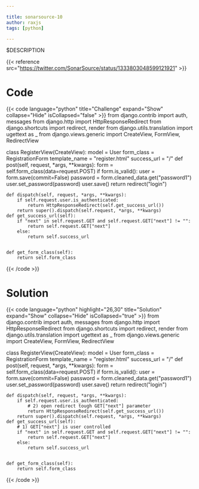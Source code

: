 ```yaml
---

title: sonarsource-10
author: raxjs
tags: [python]

---
```


$DESCRIPTION

<!--more-->
{{< reference src="https://twitter.com/SonarSource/status/1333803048599121921" >}}

# Code
{{< code language="python"  title="Challenge" expand="Show" collapse="Hide" isCollapsed="false" >}}
from django.contrib import auth, messages
from django.http import HttpResponseRedirect
from django.shortcuts import redirect, render
from django.utils.translation import ugettext as _
from django.views.generic import CreateView, FormView, RedirectView


class RegisterView(CreateView):
    model = User
    form_class = RegistrationForm
    template_name = "register.html"
    success_url = "/"
    def post(self, request, *args, **kwargs):
        form = self.form_class(data=request.POST)
        if form.is_valid():
            user = form.save(commit=False)
            password = form.cleaned_data.get("password1")
            user.set_password(password)
            user.save()
        return redirect("login")
        
        
    def dispatch(self, request, *args, **kwargs):
        if self.request.user.is_authenticated:
            return HttpResponseRedirect(self.get_success_url())
        return super().dispatch(self.request, *args, **kwargs)
    def get_success_url(self):
        if "next" in self.request.GET and self.request.GET["next"] != "":
            return self.request.GET["next"]
        else:
            return self.success_url
            
            
    def get_form_class(self):
        return self.form_class

{{< /code >}}

# Solution
{{< code language="python" highlight="26,30" title="Solution" expand="Show" collapse="Hide" isCollapsed="true" >}}
from django.contrib import auth, messages
from django.http import HttpResponseRedirect
from django.shortcuts import redirect, render
from django.utils.translation import ugettext as _
from django.views.generic import CreateView, FormView, RedirectView


class RegisterView(CreateView):
    model = User
    form_class = RegistrationForm
    template_name = "register.html"
    success_url = "/"
    def post(self, request, *args, **kwargs):
        form = self.form_class(data=request.POST)
        if form.is_valid():
            user = form.save(commit=False)
            password = form.cleaned_data.get("password1")
            user.set_password(password)
            user.save()
        return redirect("login")


    def dispatch(self, request, *args, **kwargs):
        if self.request.user.is_authenticated:
            # 2) open redirect tough GET["next"] parameter
            return HttpResponseRedirect(self.get_success_url())
        return super().dispatch(self.request, *args, **kwargs)
    def get_success_url(self):
        # 1) GET["next"] is user controlled
        if "next" in self.request.GET and self.request.GET["next"] != "":
            return self.request.GET["next"]
        else:
            return self.success_url


    def get_form_class(self):
        return self.form_class



{{< /code >}}
